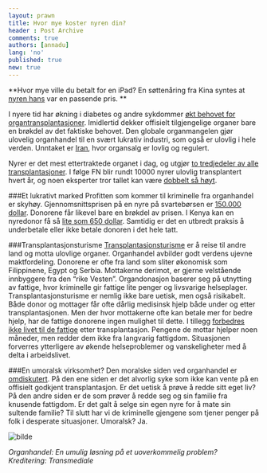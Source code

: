 ```yaml
---
layout: prawn
title: Hvor mye koster nyren din?
header : Post Archive
comments: true
authors: [annadu]
lang: 'no'
published: true
new: true
---
```


**Hvor mye ville du betalt for en iPad? En søttenåring fra Kina syntes at [nyren hans](http://www.dailymail.co.uk/news/article-2126172/Chinese-boy-sells-kidney-buy-iPad-iPhone.html) var en passende pris. **


I nyere tid har økning i diabetes og andre sykdommer [økt behovet for organtransplantasjoner](http://www.telegraph.co.uk/health/healthnews/9294082/Illegal-organ-trade-on-the-rise-say-world-health-experts.html). Imidlertid dekker offisielt tilgjengelige organer bare en brøkdel av det faktiske behovet. Den globale organmangelen gjør ulovelig organhandel til en svært lukrativ industri, som også er ulovlig i hele verden. Unntaket er [Iran](http://www.ncbi.nlm.nih.gov/pmc/articles/PMC1819484/), hvor organsalg er lovlig og regulert.   


Nyrer er det mest ettertraktede organet i dag, og utgjør [to tredjedeler av alle transplantasjoner](http://www.wsws.org/en/articles/2012/07/orga-j14.html). I følge FN blir rundt 10000 nyrer ulovlig transplantert hvert år, og noen eksperter tror tallet kan være [dobbelt så høyt](http://www.spiegel.de/international/world/the-illegal-trade-in-organ-is-fueled-by-desperation-and-growing-a-847473.html). 

###Et lukrativt marked
Profitten som kommer til kriminelle fra organhandel er skyhøy. Gjennomsnittsprisen på en nyre på svartebørsen er [150.000 dollar](http://www.havocscope.com/black-market-prices/organs-kidneys/). Donorene får likevel bare en brøkdel av prisen.  I Kenya kan en nyredonor få så [lite som 650 dollar](http://www.havocscope.com/black-market-prices/organs-kidneys/). Samtidig er det en utbredt praksis å underbetale eller ikke betale donoren i det hele tatt. 

###Transplantasjonsturisme 
[Transplantasjonsturisme](http://www.naturalnews.com/032462_transplant_tourism_organ_harveting.html) er å reise til andre land og motta ulovlige organer. Organhandel avbilder godt verdens ujevne maktfordeling. Donorene er ofte fra land som sliter økonomisk som Filippinene, Egypt og Serbia. Mottakerne derimot, er gjerne velstående innbyggere fra den “rike Vesten”.  Organdonasjon baserer seg på utnytting av fattige, hvor kriminelle gir fattige lite penger og livsvarige helseplager.  Transplantasjonsturisme er nemlig ikke bare uetisk, men også risikabelt.  Både donor og mottager får ofte dårlig medisinsk hjelp både under og etter transplantasjonen.  Men der hvor mottakerne ofte kan betale mer for bedre hjelp, har de fattige donorene ingen mulighet til dette. I tillegg [forbedres ikke livet til de fattige](http://www.theglobeandmail.com/life/the-perils-of-transplant-tourism/article1146034/) etter transplantasjon. Pengene de mottar hjelper noen måneder, men redder dem ikke fra langvarig fattigdom. Situasjonen forverres ytterligere av økende helseproblemer og vanskeligheter med å delta i arbeidslivet.  



###En umoralsk virksomhet? 
Den moralske siden ved organhandel er [omdiskutert](http://www.debate.org/opinions/should-the-sale-of-human-organs-be-legal). På den ene siden er det alvorlig syke som ikke kan vente på en offisielt godkjent transplantasjon. Er det uetisk å prøve å redde sitt eget liv? På den andre siden er de som prøver å redde seg og sin familie fra knusende fattigdom. Er det galt å selge sin egen nyre for å mate sin sultende familie? Til slutt har vi de kriminelle gjengene som tjener penger på folk i desperate situasjoner. Umoralsk? Ja. 

![bilde](http://i.imgur.com/f8MzzEu.jpg)



*Organhandel: En umulig løsning på et uoverkommelig problem?  
Kreditering: Transmediale*









